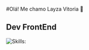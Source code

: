 #Olá! Me chamo Layza Vitoria 👋
## Dev FrontEnd

![Skills:](https://github-readme-stats.vercel.app/api/top-langs/?username=Layza-afk&hide_progress=true)
